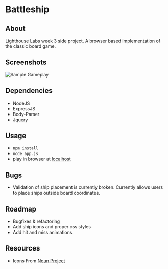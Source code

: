 # Battleship

## About
Lighthouse Labs week 3 side project.  A browser based implementation of the classic board game.

## Screenshots
![Sample Gameplay](https://raw.githubusercontent.com/dmyronuk/battleship/master/screenshots/battleship.png)

## Dependencies
- NodeJS
- ExpressJS
- Body-Parser
- Jquery

## Usage

- ```npm install```
- ```node app.js```
- play in browser at [localhost](http://127.0.0.1:8080)

## Bugs
- Validation of ship placement is currently broken.  Currently allows users to place ships outside board coordinates.

## Roadmap
- Bugfixes & refactoring
- Add ship icons and proper css styles
- Add hit and miss animations


## Resources
- Icons From [Noun Project](https://thenounproject.com/)
